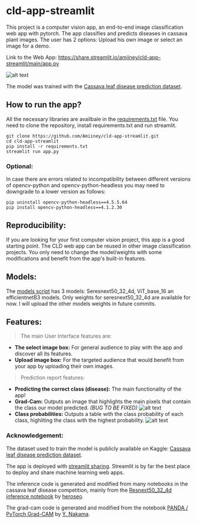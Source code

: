 # cld-app-streamlit
 
 This project is a computer vision app, an end-to-end image classification web app with pytorch. The app classifies and predicts diseases in cassava plant images. The user has 2 options: Upload his own image or select an image for a demo. 
 
 Link to the Web App: https://share.streamlit.io/amiiney/cld-app-streamlit/main/app.py
 
 
 ![alt text](https://github.com/Amiiney/cld-app-streamlit/blob/main/images/cld-app.gif)
 
 The model was trained with the [Cassava leaf disease prediction dataset](https://www.kaggle.com/c/cassava-leaf-disease-classification).
 
 ## How to run the app?
 All the necessary libraries are availbale in the [requirements.txt](https://github.com/Amiiney/cld-app-streamlit/blob/main/requirements.txt) file. You need to clone the repository, install requirements.txt and run streamlit.
 
 ```
 git clone https://github.com/Amiiney/cld-app-streamlit.git
 cd cld-app-streamlit
 pip install -r requirements.txt
 streamlit run app.py
 ```
 ### Optional: 
 In case there are errors related to incompatibility between different versions of opencv-python and opencv-python-headless you may need to downgrade to a lower version as follows:
 ```
 pip uninstall opencv-python-headless==4.5.5.64
 pip install opencv-python-headless==4.1.2.30
 ```
 
## Reproducibility:
If you are looking for your first computer vision project, this app is a good starting point. The CLD web app can be reused in other image classification projects. You only need to change the model/weights with some modifications and benefit from the app's built-in features.

## Models:
The [models script](https://github.com/Amiiney/cld-app-streamlit/blob/main/models.py) has 3 models: Seresnext50_32_4d, ViT_base_16 an efficientnetB3 models. Only weights for seresnext50_32_4d are available for now. I will upload the other models weights in future commits.

## Features:
>The main User Interface features are:
* **The select image box:** For general audience to play with the app and discover all its features.
* **Upload image box:** For the targeted audience that would benefit from your app by uploading their own images.

>Prediction report features:
* **Predicting the correct class (disease):** The main functionality of the app!
* **Grad-Cam:** Outputs an image that highlights the main pixels that contain the class our model predicted. *(BUG TO BE FIXED)*
![alt text](https://github.com/Amiiney/cld-app-streamlit/blob/main/images/Screen%20Shot%202021-03-05%20at%2020.32.52.png)
* **Class probabilities:** Outputs a table with the class probability of each class, highliting the class with the highest probability.
![alt text](https://github.com/Amiiney/cld-app-streamlit/blob/main/images/Screen%20Shot%202021-03-05%20at%2020.33.05.png)

### Acknowledgement:
The dataset used to train the model is publicly available on Kaggle: [Cassava leaf disease prediction dataset](https://www.kaggle.com/c/cassava-leaf-disease-classification).

The app is deployed with [streamlit sharing](https://streamlit.io/sharing). Streamlit is by far the best place to deploy and share machine learning web apps.

The inference code is generated and modified from many notebooks in the cassava leaf disease competition, mainly from the [Resnext50_32_4d inference notebook](https://www.kaggle.com/piantic/no-tta-cassava-resnext50-32x4d-inference-lb0-903) by [heroseo](https://www.kaggle.com/piantic).

The grad-cam code is generated and modified from the notebook [PANDA / PyTorch Grad-CAM](https://www.kaggle.com/yasufuminakama/panda-pytorch-grad-cam) by [Y. Nakama](https://www.kaggle.com/yasufuminakama).
